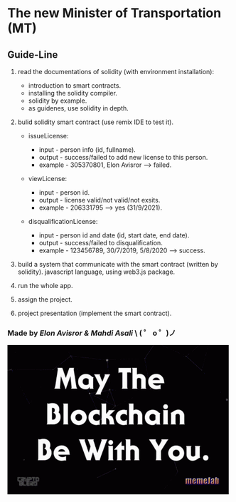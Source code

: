 # The new Minister of Transportation (MT)

## Guide-Line

1. read the documentations of solidity (with environment installation):

   - introduction to smart contracts.
   - installing the solidity compiler.
   - solidity by example.
   - as guidenes, use solidity in depth.

2. bulid solidity smart contract (use remix IDE to test it).

   - issueLicense:

     - input - person info (id, fullname).
     - output - success/failed to add new license to this person.
     - example - 305370801, Elon Avisror --> failed.

   - viewLicense:

     - input - person id.
     - output - license valid/not valid/not exsits.
     - example - 206331795 --> yes (31/9/2021).

   - disqualificationLicense:

     - input - person id and date (id, start date, end date).
     - output - success/failed to disqualification.
     - example - 123456789, 30/7/2019, 5/8/2020 --> success.

3. build a system that communicate with the smart contract (written by solidity).
   javascript language, using web3.js package.

4. run the whole app.

5. assign the project.

6. project presentation (implement the smart contract).

### Made by _Elon Avisror & Mahdi Asali_ \ ( ゜ o ゜)ノ

![GitHub Logo](src/logo.gif)
